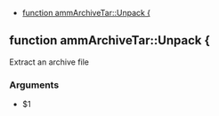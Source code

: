 
* [function ammArchiveTar::Unpack {](#function-ammarchivetarunpack-)


## function ammArchiveTar::Unpack {

 Extract an archive file

### Arguments

* $1  

